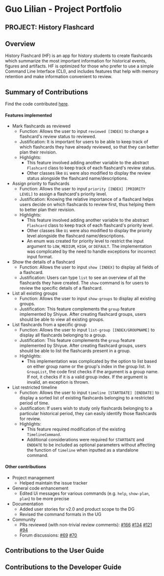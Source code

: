 # Guo Lilian - Project Portfolio
## PROJECT: History Flashcard

## Overview
History Flashcard (HF) is an app for history students to create flashcards which summarize the 
most important information for historical events, figures and artifacts. 
HF is optimized for those who prefer to use a simple Command Line Interface (CLI), and includes 
features that help with memory retention and make information convenient to review.

## Summary of Contributions
Find the code contributed 
[here](https://nus-cs2113-ay1920s2.github.io/tp-dashboard/#=undefined&search=g-lilian).

#### Features implemented
- Mark flashcards as reviewed
   - Function: Allows the user to input `reviewed [INDEX]` to change a flashcard's review
   status to reviewed.
   - Justification: It is important for users to be able to keep track of which flashcards
   they have already reviewed, so that they can better plan their revision.
   - Highlights: 
      - This feature involved adding another variable to the abstract `Flashcard` 
       class to keep track of each flashcard's review status.
      - Other classes like `Ui` were also modified to display the review status alongside
       the flashcard name/descriptions.
- Assign priority to flashcards
   - Function: Allows the user to input `priority [INDEX] [PRIORITY LEVEL]` to assign a 
   flashcard's priority level.
   - Justification: Knowing the relative importance of a flashcard helps users decide 
   on which flashcards to review first, thus helping them to better plan their revision.
   - Highlights:
      - This feature involved adding another variable to the abstract `Flashcard` 
       class to keep track of each flashcard's priority level.
      - Other classes like `Ui` were also modified to display the priority level alongside
       the flashcard name/descriptions.
      - An enum was created for priority level to restrict the input argument to 
       `LOW`, `MEDIUM`, `HIGH`, or `DEFAULT`. The implementation was complicated by the need 
       to handle exceptions for incorrect input format.
- Show the details of a flashcard
   - Function: Allows the user to input `show [INDEX]` to display all fields of a flashcard.
   - Justification: Users can type `list` to see an overview of all the flashcards they have 
   created. The `show` command is for users to review the specific details of a flashcard.
- List all existing groups
   - Function: Allows the user to input `show-groups` to display all existing groups.
   - Justification: This feature complements the `group` feature implemented by Shiyue. After 
   creating flashcard groups, users should be able to view all existing groups.
- List flashcards from a specific group
   - Function: Allows the user to input `list-group [INDEX/GROUPNAME]` to display all flashcards 
   belonging to a group.
   - Justification: This feature complements the `group` feature implemented by Shiyue. After 
   creating flashcard groups, users should be able to list the flashcards present in a group.
   - Highlights:
      - This implementation was complicated by the option to list based on either group name or 
      the group's index in the group list. In `GroupList`, the code first checks if the argument 
      is a group name. If not, it checks if it is a valid group index. If the argument is invalid, 
      an exception is thrown.
- List restricted timeline
   - Function: Allows the user to input `timeline [STARTDATE] [ENDDATE]` to display a sorted 
   list of existing flashcards belonging to a restricted period of time.
   - Justification: If users wish to study only flashcards belonging to a particular 
   historical period, they can easily identify those flashcards for review.
   - Highlights: 
      - This feature required modification of the existing `TimelineCommand`.
      - Additional considerations were required for `STARTDATE` and `ENDDATE` to be included as 
      optional parameters without affecting the function of `timeline` when inputted as a 
      standalone command.

#### Other contributions
- Project management
   - Helped maintain the issue tracker
- General code enhancement
   - Edited Ui messages for various commands (e.g. `help`, `show-plan`, `plan`) to be more precise
- Documentation
   - Added user stories for v2.0 and product scope to the DG
   - Revised the command formats in the UG
- Community
   - PRs reviewed (with non-trivial review comments): 
   [#166](https://github.com/AY1920S2-CS2113-T14-1/tp/pull/166) 
   [#134](https://github.com/AY1920S2-CS2113-T14-1/tp/pull/134) 
   [#121](https://github.com/AY1920S2-CS2113-T14-1/tp/pull/121) 
   [#94](https://github.com/AY1920S2-CS2113-T14-1/tp/pull/94)
   - Forum discussions: 
   [#69](https://github.com/nus-cs2113-AY1920S2/forum/issues/69) 
   [#70](https://github.com/nus-cs2113-AY1920S2/forum/issues/70)

## Contributions to the User Guide

## Contributions to the Developer Guide